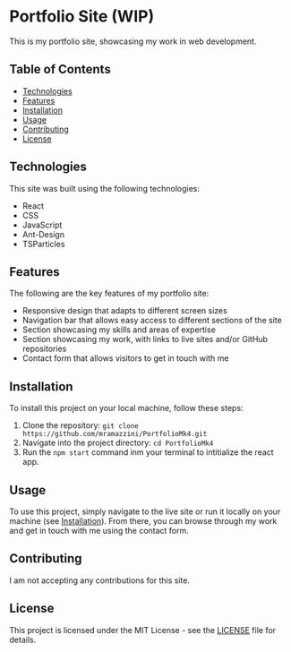 # Portfolio Site (WIP)

This is my portfolio site, showcasing my work in web development. 

## Table of Contents

- [Technologies](#technologies)
- [Features](#features)
- [Installation](#installation)
- [Usage](#usage)
- [Contributing](#contributing)
- [License](#license)

## Technologies

This site was built using the following technologies:

- React
- CSS
- JavaScript
- Ant-Design
- TSParticles

## Features

The following are the key features of my portfolio site:

- Responsive design that adapts to different screen sizes
- Navigation bar that allows easy access to different sections of the site
- Section showcasing my skills and areas of expertise
- Section showcasing my work, with links to live sites and/or GitHub repositories
- Contact form that allows visitors to get in touch with me

## Installation

To install this project on your local machine, follow these steps:

1. Clone the repository: `git clone https://github.com/mramazzini/PortfolioMk4.git`
2. Navigate into the project directory: `cd PortfolioMk4`
3. Run the `npm start` command inm your terminal to intitialize the react app.

## Usage

To use this project, simply navigate to the live site or run it locally on your machine (see [Installation](#installation)). From there, you can browse through my work and get in touch with me using the contact form.

## Contributing

I am not accepting any contributions for this site.

## License

This project is licensed under the MIT License - see the [LICENSE](LICENSE) file for details.
